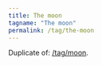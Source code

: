 ```yaml
---
title: The moon
tagname: "The moon"
permalink: /tag/the-moon
---
```


Duplicate of: [/tag/moon](/tag/moon).